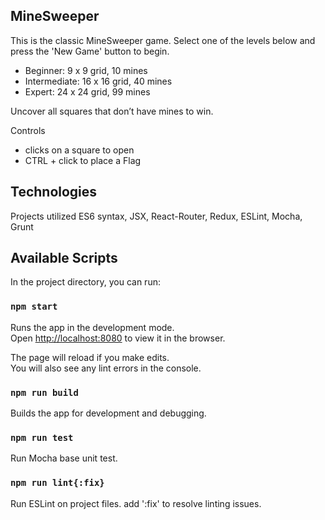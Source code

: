 ## MineSweeper
This is the classic MineSweeper game. Select one of the levels below and press the 'New Game' button to begin.
- Beginner:     9 x 9 grid,   10 mines
- Intermediate: 16 x 16 grid, 40 mines
- Expert:       24 x 24 grid, 99 mines
  
Uncover all squares that don’t have mines to win.

Controls
- clicks on a square to open
- CTRL + click to place a Flag


## Technologies

Projects utilized ES6 syntax, JSX, React-Router, Redux, ESLint, Mocha, Grunt


## Available Scripts

In the project directory, you can run:

### `npm start`

Runs the app in the development mode.<br>
Open [http://localhost:8080](http://localhost:8080) to view it in the browser.

The page will reload if you make edits.<br>
You will also see any lint errors in the console.

### `npm run build`

Builds the app for development and debugging.<br>


### `npm run test`

Run Mocha base unit test.<br>


### `npm run lint{:fix}`

Run  ESLint on project files.  add ':fix' to resolve linting issues.<br>
